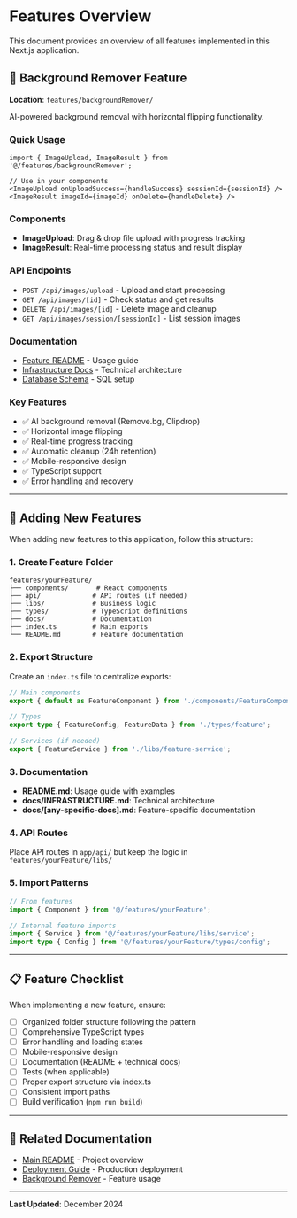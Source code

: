 # Features Overview

This document provides an overview of all features implemented in this Next.js application.

## 🎨 Background Remover Feature

**Location**: `features/backgroundRemover/`

AI-powered background removal with horizontal flipping functionality.

### Quick Usage
```tsx
import { ImageUpload, ImageResult } from '@/features/backgroundRemover';

// Use in your components
<ImageUpload onUploadSuccess={handleSuccess} sessionId={sessionId} />
<ImageResult imageId={imageId} onDelete={handleDelete} />
```

### Components
- **ImageUpload**: Drag & drop file upload with progress tracking
- **ImageResult**: Real-time processing status and result display

### API Endpoints
- `POST /api/images/upload` - Upload and start processing
- `GET /api/images/[id]` - Check status and get results
- `DELETE /api/images/[id]` - Delete image and cleanup
- `GET /api/images/session/[sessionId]` - List session images

### Documentation
- [Feature README](./features/backgroundRemover/README.md) - Usage guide
- [Infrastructure Docs](./features/backgroundRemover/docs/INFRASTRUCTURE.md) - Technical architecture
- [Database Schema](./features/backgroundRemover/docs/database-schema.sql) - SQL setup

### Key Features
- ✅ AI background removal (Remove.bg, Clipdrop)
- ✅ Horizontal image flipping
- ✅ Real-time progress tracking
- ✅ Automatic cleanup (24h retention)
- ✅ Mobile-responsive design
- ✅ TypeScript support
- ✅ Error handling and recovery

---

## 🔄 Adding New Features

When adding new features to this application, follow this structure:

### 1. Create Feature Folder
```
features/yourFeature/
├── components/       # React components
├── api/             # API routes (if needed)
├── libs/            # Business logic
├── types/           # TypeScript definitions
├── docs/            # Documentation
├── index.ts         # Main exports
└── README.md        # Feature documentation
```

### 2. Export Structure
Create an `index.ts` file to centralize exports:
```typescript
// Main components
export { default as FeatureComponent } from './components/FeatureComponent';

// Types
export type { FeatureConfig, FeatureData } from './types/feature';

// Services (if needed)
export { FeatureService } from './libs/feature-service';
```

### 3. Documentation
- **README.md**: Usage guide with examples
- **docs/INFRASTRUCTURE.md**: Technical architecture
- **docs/[any-specific-docs].md**: Feature-specific documentation

### 4. API Routes
Place API routes in `app/api/` but keep the logic in `features/yourFeature/libs/`

### 5. Import Patterns
```typescript
// From features
import { Component } from '@/features/yourFeature';

// Internal feature imports
import { Service } from '@/features/yourFeature/libs/service';
import type { Config } from '@/features/yourFeature/types/config';
```

---

## 📋 Feature Checklist

When implementing a new feature, ensure:

- [ ] Organized folder structure following the pattern
- [ ] Comprehensive TypeScript types
- [ ] Error handling and loading states
- [ ] Mobile-responsive design
- [ ] Documentation (README + technical docs)
- [ ] Tests (when applicable)
- [ ] Proper export structure via index.ts
- [ ] Consistent import paths
- [ ] Build verification (`npm run build`)

---

## 🔗 Related Documentation

- [Main README](./README.md) - Project overview
- [Deployment Guide](./DEPLOYMENT.md) - Production deployment
- [Background Remover](./features/backgroundRemover/README.md) - Feature usage

---

**Last Updated**: December 2024
